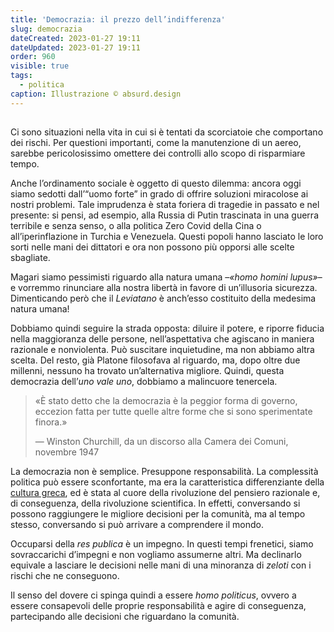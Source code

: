 ```yaml
---
title: 'Democrazia: il prezzo dell’indifferenza'
slug: democrazia
dateCreated: 2023-01-27 19:11
dateUpdated: 2023-01-27 19:11
order: 960
visible: true
tags:
  - politica
caption: Illustrazione © absurd.design
---
```


##

<span class="newthought">Ci sono</span> situazioni nella vita in cui si è tentati da scorciatoie che comportano dei rischi. Per questioni importanti, come la manutenzione di un aereo, sarebbe pericolosissimo omettere dei controlli allo scopo di risparmiare tempo.

Anche l’ordinamento sociale è oggetto di questo dilemma: ancora oggi siamo sedotti dall’“uomo forte” in grado di offrire soluzioni miracolose ai nostri problemi. Tale imprudenza è stata foriera di tragedie in passato e nel presente: si pensi, ad esempio, alla Russia di Putin trascinata in una guerra terribile e senza senso, o alla politica Zero Covid della Cina o all’iperinflazione in Turchia e Venezuela. Questi popoli hanno lasciato le loro sorti nelle mani dei dittatori e ora non possono più opporsi alle scelte sbagliate.

Magari siamo pessimisti riguardo alla natura umana –_«homo homini lupus»_– e vorremmo rinunciare alla nostra libertà in favore di un’illusoria sicurezza. Dimenticando però che il _Leviatano_ è anch’esso costituito della medesima natura umana!

Dobbiamo quindi seguire la strada opposta: diluire il potere, e riporre fiducia nella maggioranza delle persone, nell’aspettativa che agiscano in maniera razionale e nonviolenta. Può suscitare inquietudine, ma non abbiamo altra scelta. Del resto, già Platone filosofava al riguardo, ma, dopo oltre due millenni, nessuno ha trovato un’alternativa migliore. Quindi, questa democrazia dell’_uno vale uno_, dobbiamo a malincuore tenercela.

<div class='epigraph'>

> «È stato detto che la democrazia è la peggior forma di governo, eccezion fatta per tutte quelle altre forme che si sono sperimentate finora.» <footer> — Winston Churchill, da un discorso alla Camera dei Comuni, novembre 1947</footer>

</div>

La democrazia non è semplice. Presuppone responsabilità. La complessità politica può essere sconfortante, ma era la caratteristica differenziante della [cultura greca](/notes/occidente/), ed è stata al cuore della rivoluzione del pensiero razionale e, di conseguenza, della rivoluzione scientifica. In effetti, conversando si possono raggiungere le migliore decisioni per la comunità, ma al tempo stesso, conversando si può arrivare a comprendere il mondo.

Occuparsi della _res publica_ è un impegno. In questi tempi frenetici, siamo sovraccarichi d’impegni e non vogliamo assumerne altri. Ma declinarlo equivale a lasciare le decisioni nelle mani di una minoranza di _zeloti_ con i rischi che ne conseguono.

Il senso del dovere ci spinga quindi a essere _homo politicus_, ovvero a essere consapevoli delle proprie responsabilità e agire di conseguenza, partecipando alle decisioni che riguardano la comunità.
